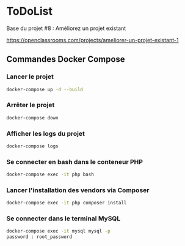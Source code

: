 ToDoList
========

Base du projet #8 : Améliorez un projet existant

https://openclassrooms.com/projects/ameliorer-un-projet-existant-1

## Commandes Docker Compose

### Lancer le projet
```bash
docker-compose up -d --build
```

### Arrêter le projet

```bash
docker-compose down
```

### Afficher les logs du projet

```bash
docker-compose logs
```

### Se connecter en bash dans le conteneur PHP

```bash
docker-compose exec -it php bash
```

### Lancer l'installation des vendors via Composer

```bash
docker-compose exec -it php composer install
```

### Se connecter dans le terminal MySQL

```bash
docker-compose exec -it mysql mysql -p 
password : root_password
```

